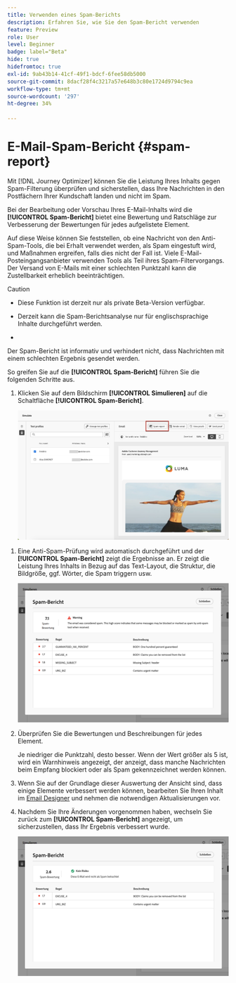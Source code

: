 ```yaml
---
title: Verwenden eines Spam-Berichts
description: Erfahren Sie, wie Sie den Spam-Bericht verwenden
feature: Preview
role: User
level: Beginner
badge: label="Beta"
hide: true
hidefromtoc: true
exl-id: 9ab43b14-41cf-49f1-bdcf-6fee58db5000
source-git-commit: 8dacf28f4c3217a57e648b3c80e1724d9794c9ea
workflow-type: tm+mt
source-wordcount: '297'
ht-degree: 34%

---
```


# E-Mail-Spam-Bericht {#spam-report}

Mit [!DNL Journey Optimizer] können Sie die Leistung Ihres Inhalts gegen Spam-Filterung überprüfen und sicherstellen, dass Ihre Nachrichten in den Postfächern Ihrer Kundschaft landen und nicht im Spam.

Bei der Bearbeitung oder Vorschau Ihres E-Mail-Inhalts wird die **[!UICONTROL Spam-Bericht]** bietet eine Bewertung und Ratschläge zur Verbesserung der Bewertungen für jedes aufgelistete Element.

Auf diese Weise können Sie feststellen, ob eine Nachricht von den Anti-Spam-Tools, die bei Erhalt verwendet werden, als Spam eingestuft wird, und Maßnahmen ergreifen, falls dies nicht der Fall ist. Viele E-Mail-Posteingangsanbieter verwenden Tools als Teil ihres Spam-Filtervorgangs. Der Versand von E-Mails mit einer schlechten Punktzahl kann die Zustellbarkeit erheblich beeinträchtigen.


>[!CAUTION]
>
>* Diese Funktion ist derzeit nur als private Beta-Version verfügbar.
>
>* Derzeit kann die Spam-Berichtsanalyse nur für englischsprachige Inhalte durchgeführt werden.
>
>* >
>Der Spam-Bericht ist informativ und verhindert nicht, dass Nachrichten mit einem schlechten Ergebnis gesendet werden.

So greifen Sie auf die **[!UICONTROL Spam-Bericht]** führen Sie die folgenden Schritte aus.

1. Klicken Sie auf dem Bildschirm **[!UICONTROL Simulieren]** auf die Schaltfläche **[!UICONTROL Spam-Bericht]**.

   ![](assets/spam-report-button.png)

<!--
    You can also open the [Email Designer](../email/content-from-scratch.md), click the **[!UICONTROL More]** button and select **[!UICONTROL Check spam score]** from the menu.

    ![](assets/spam-report-check-score.png)
-->

1. Eine Anti-Spam-Prüfung wird automatisch durchgeführt und der **[!UICONTROL Spam-Bericht]** zeigt die Ergebnisse an. Er zeigt die Leistung Ihres Inhalts in Bezug auf das Text-Layout, die Struktur, die Bildgröße, ggf. Wörter, die Spam triggern usw.

   ![](assets/spam-report-high-score.png)

1. Überprüfen Sie die Bewertungen und Beschreibungen für jedes Element.

   Je niedriger die Punktzahl, desto besser. Wenn der Wert größer als 5 ist, wird ein Warnhinweis angezeigt, der anzeigt, dass manche Nachrichten beim Empfang blockiert oder als Spam gekennzeichnet werden können.

1. Wenn Sie auf der Grundlage dieser Auswertung der Ansicht sind, dass einige Elemente verbessert werden können, bearbeiten Sie Ihren Inhalt im [Email Designer](../email/content-from-scratch.md) und nehmen die notwendigen Aktualisierungen vor.

1. Nachdem Sie Ihre Änderungen vorgenommen haben, wechseln Sie zurück zum **[!UICONTROL Spam-Bericht]** angezeigt, um sicherzustellen, dass Ihr Ergebnis verbessert wurde.

   ![](assets/spam-report-low-score.png)

<!--You can also check the message's alerts for warnings on potential risk of spam detection. Follow the steps below.

1. Click the **[!UICONTROL Alerts]** button on top right of the screen. [Learn more on email alerts](../email/create-email.md#check-email-alerts)

1. If **[!UICONTROL Spam checker alert]** is displayed, you should check your content for a potential risk of spam using the **[!UICONTROL Spam report]** feature as detailed above.

    ![](assets/spam-report-alert.png)
-->
